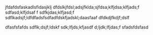 jfdafdsfaskadlsfidasjklj 
dfdslkjfdsl;adsjfklda;sjfdsa;klfjdsa;klfjads;f
sdfasd;klfjdsaf
f
sdfkjdas;klfjasd;f
sdflkadsjf;ldfdfadsfsdfadfdskfjadskl;daasfaaf
dfdkdjfkdjf;dslf


dfasfsfafds
sdflk;dsjf;ldskf
sdk;lfjds;kfjasdf
d;ljdk;lfjdas;f
sfadsfdsfasd
